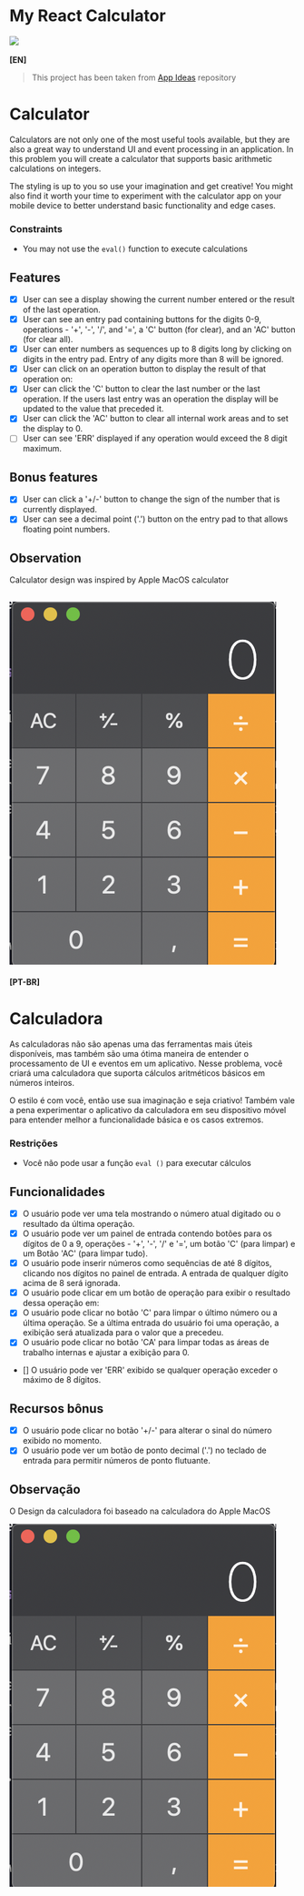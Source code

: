 # My React Calculator

![](assets/my-react-calculator.gif)

**[EN]**
> This project has been taken from [App Ideas](https://github.com/florinpop17/app-ideas) repository


# **Calculator**

Calculators are not only one of the most useful tools available, but they are also a great way to understand UI and event processing in an application. In this problem you will create a calculator that supports basic arithmetic calculations on integers.

The styling is up to you so use your imagination and get creative! You might also find it worth your time to experiment with the calculator app on your mobile device to better understand basic functionality and edge cases.

### **Constraints**

- You may not use the `eval()` function to execute calculations

## **Features**

- [x]  User can see a display showing the current number entered or the result of the last operation.
- [x]  User can see an entry pad containing buttons for the digits 0-9, operations - '+', '-', '/', and '=', a 'C' button (for clear), and an 'AC' button (for clear all).
- [x]  User can enter numbers as sequences up to 8 digits long by clicking on digits in the entry pad. Entry of any digits more than 8 will be ignored.
- [x]  User can click on an operation button to display the result of that operation on:
- [x]  User can click the 'C' button to clear the last number or the last operation. If the users last entry was an operation the display will be updated to the value that preceded it.
- [x]  User can click the 'AC' button to clear all internal work areas and to set the display to 0.
- [ ]  User can see 'ERR' displayed if any operation would exceed the 8 digit maximum.

## **Bonus features**

- [x]  User can click a '+/-' button to change the sign of the number that is currently displayed.
- [x]  User can see a decimal point ('.') button on the entry pad to that allows floating point numbers.

## Observation

Calculator design was inspired by Apple MacOS calculator

![Mac Calculator](assets/mac_calculator.png)
---

**[PT-BR]**


# **Calculadora**

As calculadoras não são apenas uma das ferramentas mais úteis disponíveis, mas também são uma ótima maneira de entender o processamento de UI e eventos em um aplicativo. Nesse problema, você criará uma calculadora que suporta cálculos aritméticos básicos em números inteiros.

O estilo é com você, então use sua imaginação e seja criativo! Também vale a pena experimentar o aplicativo da calculadora em seu dispositivo móvel para entender melhor a funcionalidade básica e os casos extremos.

### **Restrições**

- Você não pode usar a função `eval ()` para executar cálculos

## **Funcionalidades**

- [x] O usuário pode ver uma tela mostrando o número atual digitado ou o resultado da última operação.
- [x] O usuário pode ver um painel de entrada contendo botões para os dígitos de 0 a 9, operações - '+', '-', '/' e '=', um botão 'C' (para limpar) e um Botão 'AC' (para limpar tudo).
- [x] O usuário pode inserir números como sequências de até 8 dígitos, clicando nos dígitos no painel de entrada. A entrada de qualquer dígito acima de 8 será ignorada.
- [x] O usuário pode clicar em um botão de operação para exibir o resultado dessa operação em:
- [x] O usuário pode clicar no botão 'C' para limpar o último número ou a última operação. Se a última entrada do usuário foi uma operação, a exibição será atualizada para o valor que a precedeu.
- [x] O usuário pode clicar no botão 'CA' para limpar todas as áreas de trabalho internas e ajustar a exibição para 0.
- [] O usuário pode ver 'ERR' exibido se qualquer operação exceder o máximo de 8 dígitos.

## **Recursos bônus**

- [x] O usuário pode clicar no botão '+/-' para alterar o sinal do número exibido no momento.
- [x] O usuário pode ver um botão de ponto decimal ('.') no teclado de entrada para permitir números de ponto flutuante.

## Observação

O Design da calculadora foi baseado na calculadora do Apple MacOS

![Mac Calculator](assets/mac_calculator.png)